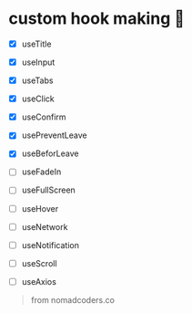 # custom hook making :fishing_pole_and_fish:

- [x] useTitle
- [x] useInput
- [x] useTabs
- [x] useClick
- [x] useConfirm
- [x] usePreventLeave
- [x] useBeforLeave
- [ ] useFadeIn
- [ ] useFullScreen
- [ ] useHover
- [ ] useNetwork
- [ ] useNotification
- [ ] useScroll
- [ ] useAxios



> from nomadcoders.co
